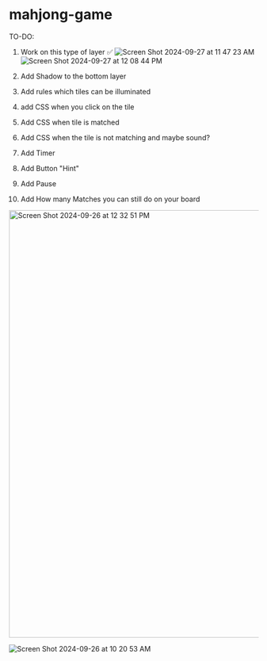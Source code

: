 # mahjong-game

TO-DO:
1. Work on this type of layer ✅
![Screen Shot 2024-09-27 at 11 47 23 AM](https://github.com/user-attachments/assets/0050bc42-64e4-4b8d-b9e9-56b50b18f7b5)
![Screen Shot 2024-09-27 at 12 08 44 PM](https://github.com/user-attachments/assets/3ad0dcd9-5fe5-4fde-97f7-2b864d414f86)


2. Add Shadow to the bottom layer
3. Add rules which tiles can be illuminated
4. add CSS when you click on the tile
5. Add CSS when tile is matched
6. Add CSS when the tile is not matching and maybe sound?
7. Add Timer
8. Add Button "Hint"
9. Add Pause
10. Add How many Matches you can still do on your board

<img width="863" alt="Screen Shot 2024-09-26 at 12 32 51 PM" src="https://github.com/user-attachments/assets/fc3c4e67-97b9-4677-aa01-8b7cb13b04c4">

![Screen Shot 2024-09-26 at 10 20 53 AM](https://github.com/user-attachments/assets/821e1068-b897-40ed-aa3e-be2fcb9bca70)

